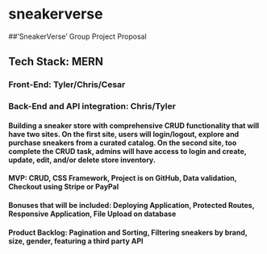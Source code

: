 # sneakerverse

##‘SneakerVerse’ Group Project Proposal

## Tech Stack: MERN

### Front-End: Tyler/Chris/Cesar

### Back-End and API integration: Chris/Tyler

#### Building a sneaker store with comprehensive CRUD functionality that will have two sites. On the first site, users will login/logout, explore and purchase sneakers from a curated catalog. On the second site, too complete the CRUD task, admins will have access to login and create, update, edit, and/or delete store inventory.

#### MVP: CRUD, CSS Framework, Project is on GitHub, Data validation, Checkout using Stripe or PayPal

#### Bonuses that will be included: Deploying Application, Protected Routes, Responsive Application, File Upload on database

#### Product Backlog: Pagination and Sorting, Filtering sneakers by brand, size, gender, featuring a third party API
